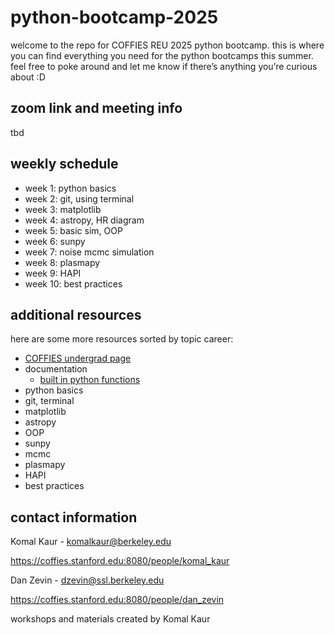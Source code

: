 # python-bootcamp-2025
welcome to the repo for COFFIES REU 2025 python bootcamp. 
this  is where you can find everything you need for the python bootcamps this summer. feel free to poke around and let me know if there’s anything you’re curious about :D

## zoom link and meeting info
tbd

## weekly schedule
- week 1: python basics
- week 2: git, using terminal
- week 3: matplotlib
- week 4: astropy, HR diagram
- week 5: basic sim, OOP
- week 6: sunpy
- week 7: noise mcmc simulation
- week 8: plasmapy
- week 9: HAPI
- week 10: best practices

## additional resources
here are some more resources sorted by topic
career:
- [COFFIES undergrad page](https://coffies.stanford.edu:8080/teams/reu)
- documentation
    - [built in python functions](https://docs.python.org/3/library/functions.html)
- python basics
- git, terminal
- matplotlib
- astropy
- OOP
- sunpy
- mcmc
- plasmapy
- HAPI
- best practices

## contact information
Komal Kaur - komalkaur@berkeley.edu

https://coffies.stanford.edu:8080/people/komal_kaur

Dan Zevin - dzevin@ssl.berkeley.edu

https://coffies.stanford.edu:8080/people/dan_zevin

workshops and materials created by Komal Kaur